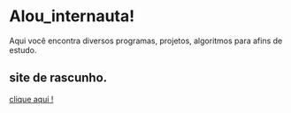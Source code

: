 # Alou_internauta!

Aqui você encontra diversos programas, projetos, algoritmos para afins de estudo.


## site de rascunho.

<a href="HTML/index.html">clique aqui !</a>